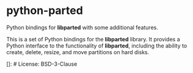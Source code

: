 python-parted
=============

Python bindings for **libparted** with some additional features.

This is a set of Python bindings for the **libparted** library. It
provides a Python interface to the functionality of **libparted**,
including the ability to create, delete, resize, and move partitions
on hard disks.

[]: # License: BSD-3-Clause
